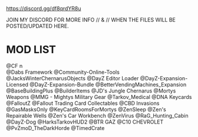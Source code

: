 https://discord.gg/df8qrdYR8u

JOIN MY DISCORD FOR MORE INFO // & // WHEN THE FILES WILL BE POSTED/UPDATED HERE.


# MOD LIST
@CF n\
@Dabs Framework
@Community-Online-Tools
@JacksWinterChernarusObjects
@DayZ Editor Loader
@DayZ-Expansion-Licensed
@DayZ-Expansion-Bundle
@BetterVendingMachines_Expansion
@BaseBuildingPlus
@BuilderItems
@JD's Jungle Chernarus
@Mortys Weapons
@MMG - Mightys Military Gear
@Tarkov_Medical
@DNA Keycards
@FalloutZ
@Fallout Trading Card Collectables
@CBD Invasions
@GasMasksOnly
@KeyCardRoomsForMortys
@ZenSleep
@Zen's Repairable Wells
@Zen's Car Workbench
@ZenVirus
@RaG_Hunting_Cabin
@DayZ-Dog
@HarksTarkovHUD2
@BTR GAZ
@C10 CHEVROLET
@PvZmoD_TheDarkHorde
@TimedCrate
